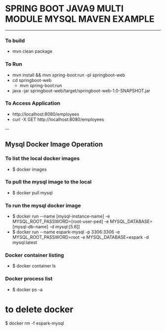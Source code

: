 # SPRING BOOT JAVA9 MULTI MODULE MYSQL MAVEN EXAMPLE 

---

### To build 
* mvn clean package 

### To Run 
* mvn install && mvn spring-boot:run -pl springboot-web
* cd springboot-web
    * mvn spring-boot:run 
* java -jar springboot-web/target/springboot-web-1.0-SNAPSHOT.jar

### To Access Application 
* http://localhost:8080/employees
* curl -X GET http://localhost:8080/employees

--

## Mysql Docker Image Operation  

### To list the local docker images
* $ docker images

### To pull the mysql image to the local
* $ docker pull mysql

### To run the mysql docker image
* $ docker run --name [mysql-instance-name] -e MYSQL_ROOT_PASSWORD=[root-user-ped] -e MYSQL_DATABASE=[mysql-db-name] -d mysql:[5.6]]
* $ docker run --name espark-mysql -p 3306:3306 -e MYSQL_ROOT_PASSWORD=root  -e MYSQL_DATABASE=espark  -d mysql:latest

### Docker container listing
* $ docker container ls

### Docker process list 
* $ docker ps -a

# to delete docker 
$ docker rm -f espark-mysql



